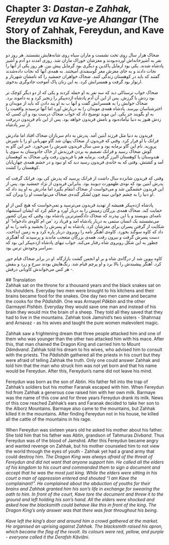 # Chapter 3: *Dastan-e Zahhak, Fereydun va Kave-ye Ahangar* (The Story of Zahhak, Fereydun, and Kave the Blacksmith)

<div dir=“rtl”>
ضحاک هزار سال روی تخت نشست و ماران سیاه روی شانه‌هایش نشستند. هر روز دو نفر به آشپزخانه‌اش آورده‌بودند و مغزشان خوراک ماران شد. روزی آمدند دو آدم و آشپز پادشاه شدند. یکی بود ارمایل پاکدین و دیگری بود گرمایل پیش بین. هر روز یکی از آنها را نجات دادند و به جای مغزش مغز گوسفندی آمیختند. به همه‌ی آنها که نجات داده‌شدند گفتند که باید در کوهستان زندگی کنند.
ضحاک خواهران جمشید را که نامشان شهرناز و ارنواز بود گرفت و همسرانش کرد. به این زنان پاک آموخت جادوگری بدخوی.
<br>
<br>
ضحاک خواب ترسناکی دید که سه نفر به او حمله کردند و یکی که از دو دیگر کوچک تر بود زدش با گرزش. پس از این آن آدم پادشاه اژده‌پیکر را زنجیر کرد و به داموند برد. ضحاک خوابش را به همسرانش گفت و آنها ب به او پند دادن که باید از موبدان و اخترشناسان بپرسد. پادشاه همه‌ی موبدان را به دربارش آورد اما آنها ترسیدند واقعیت را به او بگویند جز یکی. این موبد توضیح داد که خواب ضحاک درست بود و آن کسی که زدش هنوز به دنیا نیآماده‌بود و نامش فریدون خواهد بود. پس از این نام فریدون در‌نرفت از سر پادشاه.
<br>
<br>
فریدون به دنیا مثل فرزند آبتین آمد. پدرش به دام سربازان ضحاک افتاد اما مادرش فرانک با او فرار کرد. وقتی که فریدون از ضحاک پنهان شد گاو مهربانی او را با شیرش پرورید. نام این گاو برمایه بود و سی سال فریدون شیرش را می‌خورد. خبر این گاو به گوش ضحاک رسید و فرانک تصمیم به بردن فرزندش از خاک جادوستان به سوی یا هندوستان یا کوهستان البرز گرفت. برمایه هم با فریدون رفت ولی ضحاک به کوهستان آمد و کشتش. وقتی که به خانه‌ی فریدون رسید دید که او نبود و در خشم همه‌ی چهارپایان کوهستان را کشت. 
<br>
<br>
وقتی که فریدون شانزده سال داشت از فرانک پرسید که پدرش کی بود. فرانک گرفت که پدرش آبتین بود که نوه‌ی طهمورث دیوبند بود. بنابراین فریدون از نژاد جمشید بود. پس از این فریدون خشمگین شد و می‌خواست از ضحاک انتقام بگیرد اما مادرش به او پند داد که او دنیا را به چشم جوانی نبیند چون لشکر گنده‌ی ضحاک می‌توانست او را ویران کند.
<br>
<br>
پادشاه اژده‌پیکر همیشه از تهدید فریدون می‌ترسید و نمی‌خواست که هیچ کس از او حمایت کند. ضحاک همه‌ی بزرگان زمینش را به دربار آورد و حکم کرد که ایشان استشهاد نامه‌ای بنویسند و با این بپذرند که ضحاک دادگسترترین پادشاه بود. وقتی که پیران کشور می‌نشستند یک انسان ستمی به دربار پادشاه آمد و فریاد زد 'من ام کاوه‌ی دادخواه!' او شکایت از گرفتن پسران برای مغزشان کرد. پادشاه به او پسرش را بخشید و نامه را به او داد که کاوه سوگند بخورد. کاوه‌ی آهنگر نامه را روبروی دربار پاره کرد  و به زمین انداخت. دست پسرش گرفت و بیرون رفت. همه‌ی بزرگان متعجب ماندند و پرسیدند که آهنگری چطور به این شکل روبروی شاه رفتار می‌کند. جواب تبهای پادشاه اژده‌پیکر این بود که سراسر وجودش ترس بود.
<br>
<br>
کاوه بیوین شد از درگاه‌ی شاه و بر او انجمن گشت بازارگاه. او در برابر ضحاک قیام جور کرد. آهنگر پیشبندش را بالا برد و او پرچم قیام شد. رنگ‌هایش بودند سرخ و زرد و بنفش - هر کس می‌خواندش کاویانی درفش.
</div>
<br>
## Translation
<div>
Zahhak sat on the throne for a thousand years and the black snakes sat on his shoulders. Everyday two men were brought to his kitchens and their brains became food for the snakes. One day two men came and became the cooks for the <em>Pâdishâh</em>. One was Armayel <em>Pâkbin</em> and the other Garmayel <em>Pishbin</em>. Everyday they would save one man and instead of his brain they would mix the brain of a sheep. They told all they saved that they had to live in the mountains. Zahhak took Jamshid’s two sisters - Shahrnaz and Arnavaz - as his wives and taught the pure women malevolent magic. 
<br>
<br>
Zahhak saw a frightening dream that three people attacked him and one of them who was younger than the other two attacked him with his mace. After this, that man chained the Dragon King and carried him to Mount <em>Dâmâvand</em>. Zahhak told his dream to his wives, who advised him to consult with the priests. The <em>Pâdishâh</em> gathered all the priests in his court but they were afraid of telling Zahhak the truth. Only one could answer Zahhak and told him that the man who struck him was not yet born and that his name would be Fereydun. After this, Fereydun’s name did not leave his mind.
<br>
<br>
Fereydun was born as the son of Abtin. His father fell into the trap of Zahhak’s soldiers but his mother Faranak escaped with him. When Fereydun hid from Zahhak a generous cow raised him with her own milk. Barmaye was the name of this cow and for three years Fereydun drank its milk. News of this cow reached Zahhak’s ears and Faranak decided to take her son to the Alborz Mountains. Barmaye also came to the mountains, but Zahhak killed it in the mountains. After finding Fereydun not in his house, he killed all the cattle of the mountains in his rage. 
<br>
<br>
When Fereydun was sixteen years old he asked his mother about his father. She told him that his father was Abtin, grandson of Tahmuras <em>Divband</em>. Thus Fereydun was of the blood of Jamshid. After this Fereydun became angry and wanted revenge on Zahhak, but his mother counseled him to not view the world through the eyes of youth - Zahhak yet had a grand army that could destroy him.
<em>
<em>
The Dragon King was always afraid of the threat of Fereydun and did not want that anyone support him. He called all the elders of his kingdom to his court and commanded them to sign a document and accept that he was the most just king. While the elders were sitting in his court a man of oppression entered and shouted “I am Kave the complainant!”. He complained about the abduction of youths for their brains and Zahhak granted him his son’s life in exchange for swearing the oath to him. In front of the court, Kave tore the document and threw it to the ground and left holding his son’s hand. All the elders were shocked and asked how the blacksmith could behave like this in front of the king. The Dragon King’s only answer was that there was fear throughout his being. 
<br>
<br>
Kave left the king’s door and around him a crowd gathered at the market. He organised an uprising against Zahhak. The blacksmith raised his apron, which became the flag of the revolt. Its colours were red, yellow, and purple - everyone called it the <em>Derafsh Kâviâni</em>.
</div>